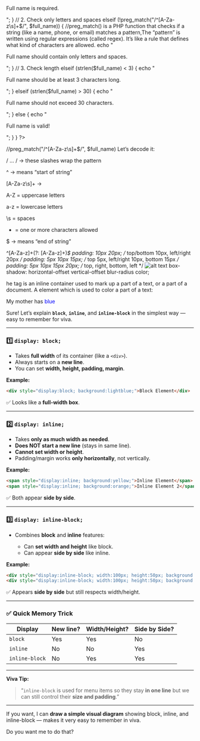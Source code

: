 <?php
if ($_SERVER["REQUEST_METHOD"] == "POST") {
  $full_name = $_POST["full_name"];

  // 1. Check if empty
  if (empty($full_name)) {
    echo "<p class='error'>Full name is required.</p>";
  }
  // 2. Check only letters and spaces
  elseif (!preg_match("/^[A-Za-z\s]+$/", $full_name)) { //preg_match() is a PHP function that checks if a string (like a name, phone, or email) matches a pattern,The “pattern” is written using regular expressions (called regex).
It’s like a rule that defines what kind of characters are allowed.
    echo "<p class='error'>Full name should contain only letters and spaces.</p>";
  }
  // 3. Check length
  elseif (strlen($full_name) < 3) {
    echo "<p class='error'>Full name should be at least 3 characters long.</p>";
  }
  elseif (strlen($full_name) > 30) {
    echo "<p class='error'>Full name should not exceed 30 characters.</p>";
  }
  else {
    echo "<p class='success'>Full name is valid!</p>";
  }
}
?>
//preg_match("/^[A-Za-z\s]+$/", $full_name)
Let’s decode it:

/ ... / → these slashes wrap the pattern

^ → means “start of string”

[A-Za-z\s]+ →

A-Z = uppercase letters

a-z = lowercase letters

\s = spaces

+ = one or more characters allowed

$ → means “end of string”

^[A-Za-z]+(?: [A-Za-z]+)*$
padding: 10px 20px;       /* top/bottom 10px, left/right 20px */
padding: 5px 10px 15px;   /* top 5px, left/right 10px, bottom 15px */
padding: 5px 10px 15px 20px; /* top, right, bottom, left */
![alt text](image.png)
box-shadow: horizontal-offset vertical-offset blur-radius color;

he <span> tag is an inline container used to mark up a part of a text, or a part of a document.
A <span> element which is used to color a part of a text:

<p>My mother has <span style="color:blue">blue</span>

Sure! Let’s explain **`block`**, **`inline`**, and **`inline-block`** in the simplest way — easy to remember for viva.

---

### **1️⃣ `display: block;`**

* Takes **full width** of its container (like a `<div>`).
* Always starts on a **new line**.
* You can set **width, height, padding, margin**.

**Example:**

```html
<div style="display:block; background:lightblue;">Block Element</div>
```

✅ Looks like a **full-width box**.

---

### **2️⃣ `display: inline;`**

* Takes **only as much width as needed**.
* **Does NOT start a new line** (stays in same line).
* **Cannot set width or height**.
* Padding/margin works **only horizontally**, not vertically.

**Example:**

```html
<span style="display:inline; background:yellow;">Inline Element</span>
<span style="display:inline; background:orange;">Inline Element 2</span>
```

✅ Both appear **side by side**.

---

### **3️⃣ `display: inline-block;`**

* Combines **block** and **inline** features:

  * Can **set width and height** like block.
  * Can appear **side by side** like inline.

**Example:**

```html
<div style="display:inline-block; width:100px; height:50px; background:green;">Inline-block</div>
<div style="display:inline-block; width:100px; height:50px; background:red;">Inline-block</div>
```

✅ Appears **side by side** but still respects width/height.

---

### **✅ Quick Memory Trick**

| Display        | New line? | Width/Height? | Side by Side? |
| -------------- | --------- | ------------- | ------------- |
| `block`        | Yes       | Yes           | No            |
| `inline`       | No        | No            | Yes           |
| `inline-block` | No        | Yes           | Yes           |

---

**Viva Tip:**

> “`inline-block` is used for menu items so they stay **in one line** but we can still control their **size and padding**.”

---

If you want, I can **draw a simple visual diagram** showing block, inline, and inline-block — makes it very easy to remember in viva.

Do you want me to do that?
